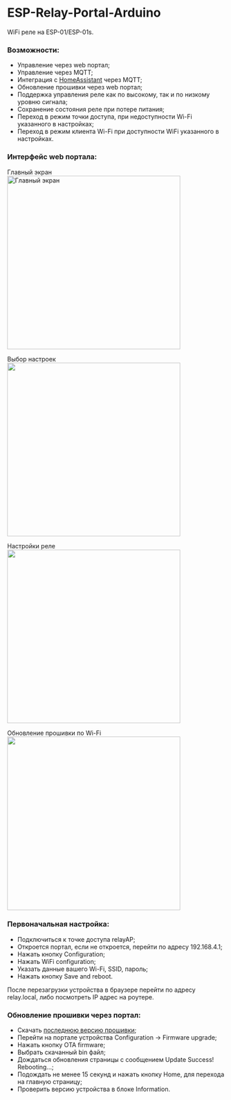 # ESP-Relay-Portal-Arduino

WiFi реле на ESP-01/ESP-01s.

### Возможности: 
- Управление через web портал;
- Управление через MQTT;
- Интеграция с [HomeAssistant](https://www.home-assistant.io) через MQTT;
- Обновление прошивки через web портал;
- Поддержка управления реле как по высокому, так и по низкому уровню сигнала;
- Сохранение состояния реле при потере питания;
- Переход в режим точки доступа, при недоступности Wi-Fi указанного в настройках;
- Переход в режим клиента Wi-Fi при доступности WiFi указанного в настройках.


### Интерфейс web портала:
Главный экран<br>
<img src="https://user-images.githubusercontent.com/16363451/196786025-64c60964-c8f2-474a-921a-4b0dbea100df.jpg" width="400" alt="Главный экран">

Выбор настроек<br>
<img src="https://user-images.githubusercontent.com/16363451/196786045-36999196-129e-421d-b48d-7a00b394fab5.jpg" width="400">

Настройки реле<br>
<img src="https://user-images.githubusercontent.com/16363451/196786050-6f4aeb0a-c2ae-4253-ac1b-81ab8fa181ec.jpg" width="400">

Обновление прошивки по Wi-Fi<br>
<img src="https://user-images.githubusercontent.com/16363451/196786053-1dc90509-0d43-4537-bd3b-61cb8376c4b2.jpg" width="400">


### Первоначальная настройка:
- Подключиться к точке доступа relayAP;
- Откроется портал, если не откроется, перейти по адресу 192.168.4.1;
- Нажать кнопку Configuration;
- Нажать WiFi configuration;
- Указать данные вашего Wi-Fi, SSID, пароль;
- Нажать кнопку Save and reboot.

После перезагрузки устройства в браузере перейти по адресу relay.local, либо посмотреть IP адрес на роутере.


### Обновление прошивки через портал:
- Скачать [последнюю версию прошивки](https://github.com/mr-whitefoot/ESP-Relay-Portal-Arduino/releases/latest);
- Перейти на портале устройства Configuration -> Firmware upgrade;
- Нажать кнопку OTA firmware;
- Выбрать скачанный bin файл;
- Дождаться обновления страницы с сообщением Update Success! Rebooting...;
- Подождать не менее 15 секунд и нажать кнопку Home, для перехода на главную страницу;
- Проверить версию устройства в блоке Information.


